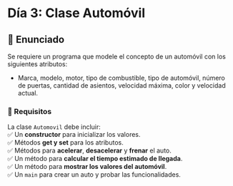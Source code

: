 # Día 3: Clase Automóvil

## 📌 Enunciado
Se requiere un programa que modele el concepto de un automóvil con los siguientes atributos:
- Marca, modelo, motor, tipo de combustible, tipo de automóvil, número de puertas, cantidad de asientos, velocidad máxima, color y velocidad actual.

### 🚀 Requisitos  
La clase `Automovil` debe incluir:  
✅ Un **constructor** para inicializar los valores.  
✅ Métodos **get y set** para los atributos.  
✅ Métodos para **acelerar**, **desacelerar** y **frenar** el auto.  
✅ Un método para **calcular el tiempo estimado de llegada**.  
✅ Un método para **mostrar los valores del automóvil**.  
✅ Un `main` para crear un auto y probar las funcionalidades. 